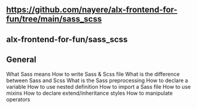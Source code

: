 ## https://github.com/nayere/alx-frontend-for-fun/tree/main/sass_scss
## alx-frontend-for-fun/sass_scss
## General

What Sass means
How to write Sass & Scss file
What is the difference between Sass and Scss
What is the Sass preprocessing
How to declare a variable
How to use nested definition
How to import a Sass file
How to use mixins
How to declare extend/inheritance styles
How to manipulate operators
